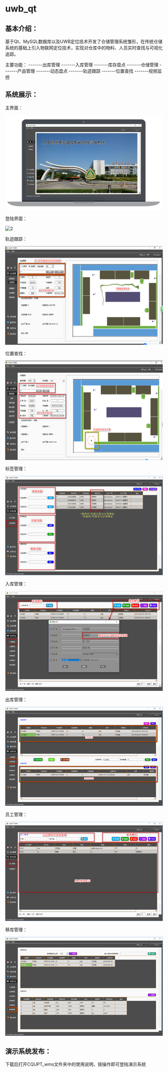 # uwb_qt

## 基本介绍：

基于Qt、MySQL数据库以及UWB定位技术开发了仓储管理系统雏形，在传统仓储系统的基础上引入物联网定位技术，实现对仓库中的物料、人员实时查找与可视化追踪。

主要功能：
-------出库管理
-------入库管理
-------库存盘点
-------仓储管理
-------产品管理
-------动态盘点
-------轨迹跟踪
-------位置查找
-------视频监控

## 系统展示：

主界面：

![1](https://github.com/summerfll/wms/blob/master/pic/主界面.png)

登陆界面：

![2](https://github.com/summerfll/wms/blob/master/pic/登陆界面.png)

轨迹跟踪：

![3](https://github.com/summerfll/wms/blob/master/pic/轨迹跟踪.png)

位置查找：

![4](https://github.com/summerfll/wms/blob/master/pic/位置查找.png)

标签管理：

![5](https://github.com/summerfll/wms/blob/master/pic/标签管理.png)

入库管理：

![6](https://github.com/summerfll/wms/blob/master/pic/入库管理.png)

出库管理：

![7](https://github.com/summerfll/wms/blob/master/pic/出库管理.png)

员工管理：

![8](https://github.com/summerfll/wms/blob/master/pic/员工管理.png)

移库管理：

![9](https://github.com/summerfll/wms/blob/master/pic/移库管理.png)

## 演示系统发布：

下载后打开CQUPT_wms文件夹中的使用说明，按操作即可登陆演示系统



